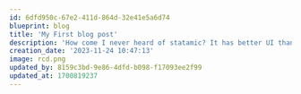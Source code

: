 ```yaml
---
id: 6dfd950c-67e2-411d-864d-32e41e5a6d74
blueprint: blog
title: 'My First blog post'
description: 'How come I never heard of statamic? It has better UI than Filament. :('
creation_date: '2023-11-24 10:47:13'
image: rcd.png
updated_by: 8159c3bd-9e86-4dfd-b098-f17093ee2f99
updated_at: 1700819237
---
```

